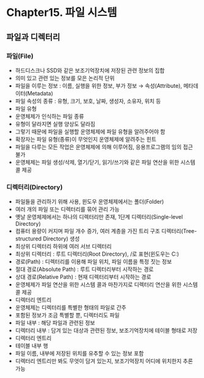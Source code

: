 # Chapter15. 파일 시스템


## 파일과 디렉터리

### 파일(File)

* 하드디스크나 SSD와 같은 보조기억장치에 저장된 관련 정보의 집합
* 의미 있고 관련 있는 정보를 모은 논리적 단위
* 파일을 이루는 정보 : 이름, 실행을 위한 정보, 부가 정보 → 속성(Attribute), 메타데이터(Metadata)
* 파일 속성의 종류 : 유형, 크기, 보호, 날짜, 생성자, 소유자, 위치 등
* 파일 유형
 * 운영체제가 인식하는 파일 종류
 * 유형이 달라지면 실행 양상도 달라짐
 * 그렇기 때문에 파일을 실행할 운영체제에 파일 유형을 알려주어야 함
 * 확장자는 파일 유형(종류)이 무엇인지 운영체제에 알려주는 힌트
* 파일을 다루는 모든 작업은 운영체제에 의해 이루어짐, 응용프로그램의 임의 접근 불가
* 운영체제는 파일 생성/삭제, 열기/닫기, 읽기/쓰기와 같은 파일 연산을 위한 시스템 콜 제공

### 디렉터리(Directory)
* 파일들을 관리하기 위해 사용, 윈도우 운영체제에서는 폴더(Folder)
* 여러 개의 파일 또는 디렉터리를 묶어 관리 가능
* 옛날 운영체제에서는 하나의 디렉터리만 존재, 1단계 디렉터리(Single-level Directory)
* 컴퓨터 용량이 커지며 파일 개수 증가, 여러 계층을 가진 트리 구조 디렉터리(Tree-structured Directory) 생성
* 최상위 디렉터리 하위에 여러 서브 디렉터리
* 최상위 디렉터리 : 루트 디렉터리(Root Directory), /로 표현(윈도우는 C:\)
* 경로(Path) : 디렉터리를 이용해 파일 위치, 파일 이름을 특정 짓는 정보
 * 절대 경로(Absolute Path) : 루트 디렉터리부터 시작하는 경로
 * 상대 경로(Relative Path) : 현재 디렉터리부터 시작하는 경로
* 운영체제가 파일 연산을 위한 시스템 콜과 마찬가지로 디렉터리 연산을 위한 시스템 콜 제공
* 디렉터리 엔트리
 * 운영체제는 디렉터리를 특별한 형태의 파일로 간주
 * 포함된 정보가 조금 특별할 뿐, 디렉터리도 파일
 * 파일 내부 : 해당 파일과 관련된 정보
 * 디렉터리 내부 : 담겨 있는 대상과 관련된 정보, 보조기억장치에 테이블 형태로 저장
 * 디렉터리 엔트리
  * 테이블 내부 행
  * 파일 이름, 내부에 저장된 위치를 유추할 수 있는 정보 포함
  * 디렉터리 엔트리만 봐도 무엇이 담겨 있는지, 보조기억장치 어디에 위치한지 추론 가능